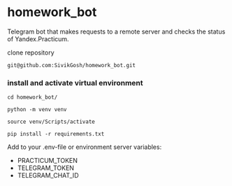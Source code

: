 # homework_bot

Telegram bot that makes requests to a remote server and checks the status of Yandex.Practicum.

clone repository
```
git@github.com:SivikGosh/homework_bot.git
```
### install and activate virtual environment
```
cd homework_bot/
```
```
python -m venv venv
```
```
source venv/Scripts/activate
```
```
pip install -r requirements.txt
```

Add to your .env-file or environment server variables:
- PRACTICUM_TOKEN
- TELEGRAM_TOKEN
- TELEGRAM_CHAT_ID
